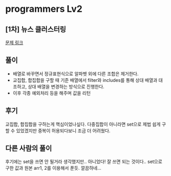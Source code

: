 # programmers Lv2

## [1차] 뉴스 클러스터링

[문제 링크](https://programmers.co.kr/learn/courses/30/lessons/17677)

## 풀이

- 배열로 바꾸면서 정규표현식으로 알파벳 외에 다른 조합은 제거한다.
- 교집합, 합집합을 구할 때 기준 배열에서 filter와 includes를 통해 상대 배열과 대조하고, 상대 배열을 변경하는 방식으로 진행한다.
- 이후 각종 예외처리 등을 해주며 값을 리턴

## 후기

교집합, 합집합을 구하는게 핵심이었나싶다. 다중집합이 아니라면 set으로 제법 쉽게 구할 수 있었겠지만 중복이 허용되다보니 조금 더 어려웠다.

## 다른 사람의 풀이

후기에는 set을 쓰면 안 될거라 생각했지만.. 아니었다! 잘 쓰면 되는 것이다..
set으로 구한 값과 원본 arr1, 2를 이용해서 푼듯. 깔끔하네... 